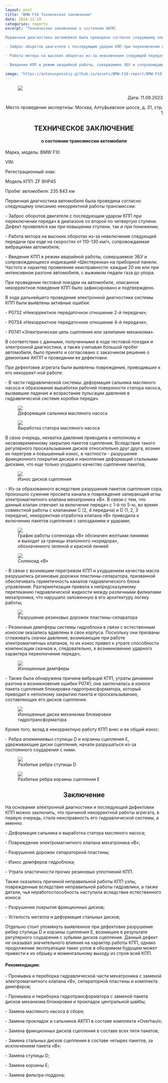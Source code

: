 ```yaml
---
layout: post
title: "BMW F10 Техническое заключение"
date: 2024-12-19
categories: reports
excerpt: "Техническое заключение о состоянии АКПП.

Первичная диагностика автомобиля была проведена согласно следующему описанию некорректной работы трансмиссии:

- Заброс оборотов двигателя с последующим ударом КПП при переключении передач в диапазоне со второй по четвертую ступени. Дефект проявлялся как при повышении ступени, так и при понижении;

- Работа мотора на высоких оборотах из-за невключения следующей передачи при езде на скоростях от 110-130 км/ч, сопровождаемая вибрациями автомобиля;

- Введение КПП в режим аварийной работы, совершаемое ЭБУ и сопровождающееся индикацией «Шестеренка» на приборной панели. Частота и характер проявления неис-правности: каждые 20 км или при интенсивном разгоне автомобиля, с выжимом педали газа до упора."

image: "https://antonuspenskiy.github.io/assets/BMW-F10-report/BMW-F10-car-photo.jpg"
---
```


<link rel="stylesheet" href="https://antonuspenskiy.github.io/assets/style.css">

<div class="article-container">

<figure>
  <img src="https://antonuspenskiy.github.io/assets/CTT-header.jpg">
</figure>

<p align="right">Дата: 11.09.2023</p>
<p align="right">Место проведения экспертизы: Москва, Алтуфьевское шоссе, д. 31, стр. 1</p>

<h2 align="center">ТЕХНИЧЕСКОЕ ЗАКЛЮЧЕНИЕ</h2>
<h4 align="center">о состоянии трансмиссии автомобиля</h4>


<p>Марка, модель: BMW F10</p>
<p>VIN:</p>
<p>Регистрационный знак:</p>
<p>Модель КПП: ZF 8HP45</p>
<p>Пробег автомобиля: 235 843 км</p>


<p>Первичная диагностика автомобиля была проведена согласно следующему описанию некорректной работы трансмиссии:</p>

<p>- Заброс оборотов двигателя с последующим ударом КПП при переключении передач в диапазоне со второй по четвертую ступени. Дефект проявлялся как при повышении ступени, так и при понижении;</p>

<p>- Работа мотора на высоких оборотах из-за невключения следующей передачи при езде на скоростях от 110-130 км/ч, сопровождаемая вибрациями автомобиля;</p>

<p>- Введение КПП в режим аварийной работы, совершаемое ЭБУ и сопровождающееся индикацией «Шестеренка» на приборной панели. Частота и характер проявления неисправности: каждые 20 км или при интенсивном разгоне автомобиля, с выжимом педали газа до упора.</p>

<p>При проведении тестовой поездки на автомобиле, описанное некорректное поведение КПП было зафиксировано и подтверждено.</p>

<p>В ходе дальнейшего проведения электронной диагностики системы КПП были выявлены активные ошибки:</p>

<p>- P0732 «Некорректное передаточное отношение 2-й передачи»;</p>
<p>- P0734 «Некорректное передаточное отношение 4-й передачи»;</p>
<p>- P0741 «Электрическая цепь сцепления или залипание механизма».</p>

<p>В соответствии с данными, полученными в ходе тестовой поездки и электронной диагностики, а также учитывая большой пробег автомобиля, было принято и согласовано с заказчиком решение о демонтаже АКПП и проведении ее дефектовки.</p>

<p>При дефектовке агрегата были выявлены повреждения, приводившие к его некоррект-ной работе:</p>

<p>- В части гидравлической системы: деформация сальника масляного насоса и образование выработки рабочей поверхности статора насоса, вызвавшие падение и возрастание пульсации давления в гидравлической системе коробки передач.</p>

<figure>
  <img src="https://antonuspenskiy.github.io/assets/BMW-F10-report/BMW-F10-pump-seal.jpg">
  <figcaption>Деформация сальника масляного насоса</figcaption>
</figure>

<figure>
  <img src="https://antonuspenskiy.github.io/assets/BMW-F10-report/BMW-F10-pump-stator.jpg">
  <figcaption>Выработка статора масляного насоса</figcaption>
</figure>

<p>В свою очередь, нехватка давления приводила к неполному и несвоевременному закрытию пакетов сцепления. Вследствие такого регулярного проскальзывания дисков относительно друг друга, возник их перегрев и повышенный износ,
  в частности - разрушение фрикционного покрытия дисков и накопление деформаций стальными дисками, что еще только ухудшило качество сцепления пакетов;</p>

<figure>
  <img src="https://antonuspenskiy.github.io/assets/BMW-F10-report/BMW-F10-plates-wearout.jpg">
  <figcaption>Износ дисков сцепления</figcaption>
</figure>  

<p>- Из-за образованного вследствие разрушения пакетов сцепления сора, произошло сужение просвета канала и повреждение запирающей иглы электромагнитного клапана мехатроника «B». В связи с тем, что данный клапан отвечает за включение передач с 1-й по 5-ю,
  во время совместной работы с клапанами С (2, 4 передача) и D (1, 2, 3 передачи), некорректная отработка клапана «B» приводила к включению пакетов сцепления с запозданием и ударами;</p>

<figure>
  <img src="https://antonuspenskiy.github.io/assets/BMW-F10-report/BMW-F10-solenoid-B-benchmark.jpg">
  <figcaption>График работы соленоида «B» обозначен желтыми линиями и выходит за границы эталонного «коридора», обозначенного зеленой и красной линией</figcaption>
</figure>

<figure>
  <img src="https://antonuspenskiy.github.io/assets/BMW-F10-report/BMW-F10-solenoid-B.jpg">
  <figcaption>Соленоид «B»</figcaption>
</figure>

<p>- В связи с возникшим перегревом КПП и ухудшением качества масла разрушились резиновые дорожки пластины-сепаратора, призванной обеспечивать герметичность каналов гидравлического блока управления. Разгерметизация привела к непредсказуемому перетеканию гидравлической
  жидкости между различными филиалами мехатроника, что нарушало заложенную в его архитектуру логику работы;</p>

<figure>
  <img src="https://antonuspenskiy.github.io/assets/BMW-F10-report/BMW-F10-separator.jpg">
  <figcaption>Разрушение резиновых дорожек пластины-сепаратора</figcaption>
</figure>
  
<p>- Резиновые демпферы системы гидроблока в связи с естественным износом оказались вдавлены в свои корпуса. Поскольку они призваны сглаживать скачки давления, возникающие при работе электромагнитных клапанов, то их износ привел к утрате способности компенсации скачков и, следовательно,
  к возникновению ударного характера переключения передач;</p>

<figure>
  <img src="https://antonuspenskiy.github.io/assets/BMW-F10-report/BMW-F10-dampers.jpg">
  <figcaption>Изношенные демпферы</figcaption>
</figure>

<p>- Также была обнаружена причина вибраций КПП, утраты динамики разгона и возникновения ошибки P0741; она заключалась в износе пакета сцепления блокировки гидротрансформатора, который приводил к неполному закрытию пакета и проскальзыванию, составляющих его дисков сцепления.</p>

<figure>
  <img src="https://antonuspenskiy.github.io/assets/BMW-F10-report/BMW-F10-TQ-plates-wearout.jpg">
  <figcaption>Изношенные диски механизма блокировки гидротрансформатора</figcaption>
</figure>
  
<p>Кроме того, вклад в некорректную работу КПП внес и ее общий износ:</p>

<p>- Ребра алюминиевых ступицы D и корзины сцепления E, удерживающие диски сцепления, начали разрушаться из-за постоянного соударения с ними.</p>

<figure>
  <img src="https://antonuspenskiy.github.io/assets/BMW-F10-report/BMW-F10-D-ribs.jpg">
  <figcaption>Разбитые ребра ступицы D</figcaption>
</figure>

<figure>
  <img src="https://antonuspenskiy.github.io/assets/BMW-F10-report/BMW-F10-E-ribs.jpg">
  <figcaption>Разбитые ребра корзины сцепления E</figcaption>
</figure>

<h2 align="center">Заключение</h2>

<p>На основании электронной диагностики и последующей дефектовки КПП можно заключить, что причиной некорректной работы агрегата, в первую очередь, стала неисправность его гидравлической системы, а именно:</p>

<p>- Деформация сальника и выработка статора масляного насоса;</p>
<p>- Повреждение электромагнитного клапана мехатроника «B»;</p>
<p>- Разрушение дорожек сепараторной пластины;</p>
<p>- Износ демпферов гидроблока;</p>
<p>- Утрата эластичности прочих резиновых уплотнений КПП.</p>

<p>Также оказались причиной неправильной работы КПП узлы, поврежденные вследствие неправильной работы гидравлики, а также детали, чья неработоспособность наступила вследствие естественного износа:</p>

<p>- Разрушение покрытия фрикционных дисков;</p>
<p>- Усталость металла и деформация стальных дисков;</p>

<p>Отдельно стоит упомянуть выявленное при дефектовке разрушение ребер ступицы D и корзины сцепления E, возникшее в результате регулярного соударения с зубьями дисков сцепления.
Данный дефект не оказывал значительного влияния на характер работы КПП, однако продолжение эксплуатации таких узлов в обозримом будущем может привести к их обрыву и моментальному выходу из строя всей КПП.</p>

<h4>Рекомендации:</h4>
<p>- Промывка и переборка гидравлической части мехатроника с заменой электромагнитного клапана «B», сепараторной пластины и комплекта демпферов;</p>
<p>- Промывка и переборка гидротрансформатора с заменой пакета дисков механизма блокировки и прокладок центральной шайбы;</p>
<p>- Замена масляного насоса в сборе;</p>
<p>- Замена прокладок и сальников АКПП в составе комплекта «Overhaul»;</p>
<p>- Замена фрикционных дисков сцепления в составе всех пяти пакетов;</p>
<p>- Замена стальных дисков сцепления в составе четырех пакетов, за исключением пакета «B»;</p>
<p>- Замена ступицы D;</p>
<p>- Замена корзины E;</p>
<p>- Замена фильтра-поддона;</p>

</div>

